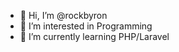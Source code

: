 - 👋 Hi, I’m @rockbyron
- 👀 I’m interested in Programming
- 🌱 I’m currently learning PHP/Laravel

<!---
rockbyron/rockbyron is a ✨ special ✨ repository because its `README.md` (this file) appears on your GitHub profile.
You can click the Preview link to take a look at your changes.
--->
